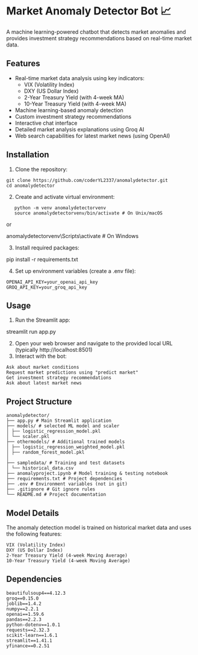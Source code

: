# Market Anomaly Detector Bot 📈

A machine learning-powered chatbot that detects market anomalies and provides investment strategy recommendations based on real-time market data.

## Features

- Real-time market data analysis using key indicators:
  - VIX (Volatility Index)
  - DXY (US Dollar Index)
  - 2-Year Treasury Yield (with 4-week MA)
  - 10-Year Treasury Yield (with 4-week MA)
- Machine learning-based anomaly detection
- Custom investment strategy recommendations
- Interactive chat interface
- Detailed market analysis explanations using Groq AI
- Web search capabilities for latest market news (using OpenAI)

## Installation

1. Clone the repository:

```
git clone https://github.com/coderYL2337/anomalydetector.git
cd anomalydetector
```

2. Create and activate virtual environment:

```
   python -m venv anomalydetectorvenv
   source anomalydetectorvenv/bin/activate # On Unix/macOS
```

or

anomalydetectorvenv\Scripts\activate # On Windows

3. Install required packages:

pip install -r requirements.txt

4. Set up environment variables (create a .env file):

```
OPENAI_API_KEY=your_openai_api_key
GROQ_API_KEY=your_groq_api_key
```

## Usage

1. Run the Streamlit app:

streamlit run app.py

2. Open your web browser and navigate to the provided local URL (typically http://localhost:8501)
3. Interact with the bot:

```
Ask about market conditions
Request market predictions using "predict market"
Get investment strategy recommendations
Ask about latest market news
```

## Project Structure

```
anomalydetector/
├── app.py # Main Streamlit application
├── models/ # selected ML model and scaler
│ ├── logistic_regression_model.pkl
│ └── scaler.pkl
├── othermodels/ # Additional trained models
│ ├── logistic_regression_weighted_model.pkl
│ ├── random_forest_model.pkl
│
├── sampledata/ # Training and test datasets
│ └── historical_data.csv
├── anomalyproject.ipynb # Model training & testing notebook
├── requirements.txt # Project dependencies
├── .env # Environment variables (not in git)
├── .gitignore # Git ignore rules
└── README.md # Project documentation
```

## Model Details

The anomaly detection model is trained on historical market data and uses the following features:

```
VIX (Volatility Index)
DXY (US Dollar Index)
2-Year Treasury Yield (4-week Moving Average)
10-Year Treasury Yield (4-week Moving Average)
```

## Dependencies

```
beautifulsoup4==4.12.3
groq==0.15.0
joblib==1.4.2
numpy==2.2.1
openai==1.59.6
pandas==2.2.3
python-dotenv==1.0.1
requests==2.32.3
scikit-learn==1.6.1
streamlit==1.41.1
yfinance==0.2.51
```
